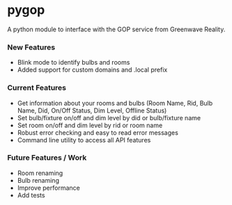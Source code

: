pygop
=====

A python module to interface with the GOP service from Greenwave Reality.

### New Features
- Blink mode to identify bulbs and rooms
- Added support for custom domains and .local prefix

### Current Features

- Get information about your rooms and bulbs
  (Room Name, Rid, Bulb Name, Did, On/Off Status, Dim Level, Offline Status)
- Set bulb/fixture on/off and dim level by did or bulb/fixture name
- Set room on/off and dim level by rid or room name
- Robust error checking and easy to read error messages
- Command line utility to access all API features

### Future Features / Work

- Room renaming
- Bulb renaming
- Improve performance
- Add tests